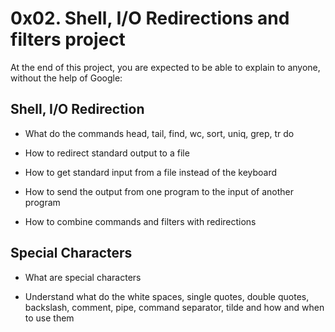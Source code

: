 # 0x02. Shell, I/O Redirections and filters project

At the end of this project, you are expected to be able to explain to anyone, without the help of Google:

## Shell, I/O Redirection

* What do the commands head, tail, find, wc, sort, uniq, grep, tr do

* How to redirect standard output to a file

* How to get standard input from a file instead of the keyboard

* How to send the output from one program to the input of another program

* How to combine commands and filters with redirections

## Special Characters

* What are special characters

* Understand what do the white spaces, single quotes, double quotes, backslash, comment, pipe, command separator, tilde and how and when to use them
